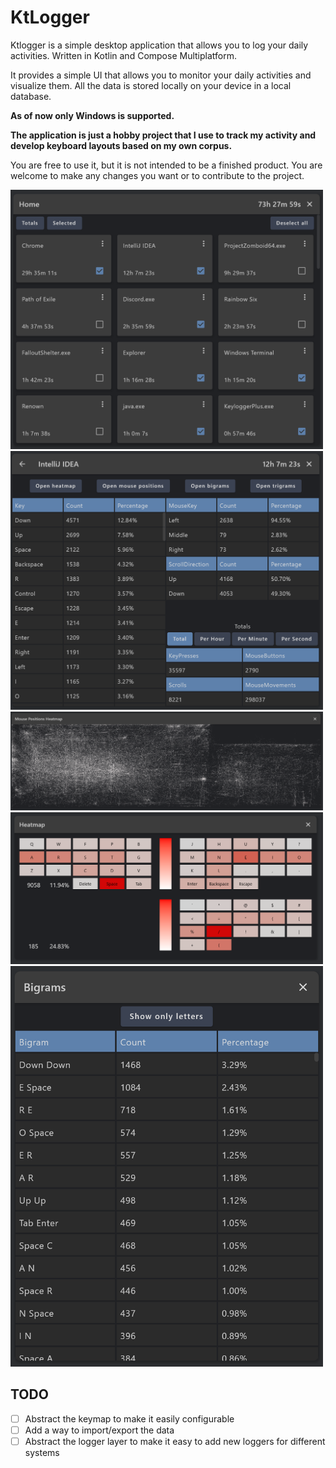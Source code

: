 # KtLogger

Ktlogger is a simple desktop application that allows you to log your daily activities. Written in Kotlin and Compose
Multiplatform.

It provides a simple UI that allows you to monitor your daily activities and visualize them. All the data is stored
locally on your device in a local database.

**As of now only Windows is supported.**

**The application is just a hobby project that I use to track my activity and
develop keyboard layouts based on my own
corpus.**

You are free to use it, but it is not intended to be a finished product. You are welcome to make any changes you want or
to contribute to the project.

<img src="./images/img.png" alt="Screenshot" width="500"/>
<img src="./images/img_1.png" alt="Screenshot" width="500"/>
<img src="./images/img_2.png" alt="Screenshot" width="500"/>
<img src="./images/img_3.png" alt="Screenshot" width="500"/>
<img src="./images/img_4.png" alt="Screenshot" width="500"/>

## TODO

- [ ] Abstract the keymap to make it easily configurable
- [ ] Add a way to import/export the data
- [ ] Abstract the logger layer to make it easy to add new loggers for different systems
